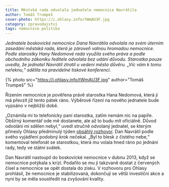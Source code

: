 ```yaml
---
title: Městská rada odvolala jednatele nemocnice Navrátila
author: Tomáš Trumpeš
cover-photo: https://i.ohlasy.info/tWmAU3F.jpg
category: zpravodajství
tags: nemocnice politika
---
```


*Jednatele boskovické nemocnice Dana Navrátila odvolala na svém úterním zasedání městská rada, která je zároveň valnou hromadou nemocnice. Podle starostky Hany Nedomové rada využila svého práva a podle obchodního zákoníku ředitele odvolala bez udání důvodu. Starostka pouze uvedla, že jednatel Navrátil ztratil u vedení města důvěru. „Víc vám k tomu neřeknu,“ sdělila na pravidelné tiskové konferenci.*

{% photo src="https://i.ohlasy.info/tWmAU3F.jpg" author="Tomáš Trumpeš" %}

Řízením nemocnice je pověřena právě starostka Hana Nedomová, která ji má převzít již tento pátek ráno. Výběrové řízení na nového jednatele bude vypsáno v nejbližší době.

„Oznámila mi to telefonicky paní starostka, zatím nemám nic na papíře. Obšírný komentář ode mě dostanete, ale až to budu mít oficiálně. Důvod odvolání mi sdělen nebyl,“ uvedl stručně odvolaný jednatel, se kterým přinesly Ohlasy předminulý týden [obsáhlý rozhovor](/clanky/2015/10/rozhovor-navratil.html). Dan Navrátil podle svého vyjádření podobný krok nečekal. „Byl to blesk z čistého nebe,“ komentoval telefonát se starostkou, která mu volala hned ráno po jednání rady, tedy ve státní svátek.

Dan Navrátil nastoupil do boskovické nemocnice v dubnu 2013, když se nemocnice potýkala s krizí. Podařilo se mu ji takzvaně dostat z červených čísel a nemocnice se opět dostala do zisku. V rozhovoru pro Ohlasy prohlásil, že nemocnice je stabilizovaná, dokončují se větší investiční akce a nyní by se měla soustředit na zvyšování kvality.
